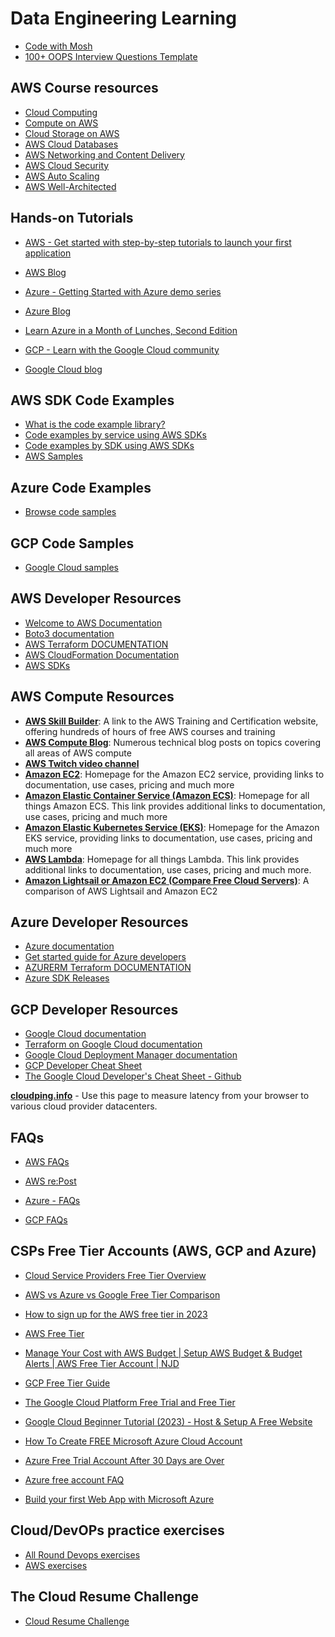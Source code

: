 # Data Engineering Learning

- [Code with Mosh](https://codewithmosh.com/)
- [100+ OOPS Interview Questions Template](https://share-docs.clickup.com/37452903/d/13pz37-284/100-oops-interview-questions)

## AWS Course resources
- [Cloud Computing](https://aws.amazon.com/what-is-cloud-computing/)
- [Compute on AWS](https://aws.amazon.com/products/compute/)
- [Cloud Storage on AWS](https://aws.amazon.com/products/storage/)
- [AWS Cloud Databases](https://aws.amazon.com/products/databases/)
- [AWS Networking and Content Delivery](https://aws.amazon.com/products/networking/)
- [AWS Cloud Security](https://aws.amazon.com/security/)
- [AWS Auto Scaling](https://aws.amazon.com/autoscaling/)
- [AWS Well-Architected](https://aws.amazon.com/architecture/well-architected/?wa-lens-whitepapers.sort-by=item.additionalFields.sortDate&wa-lens-whitepapers.sort-order=desc&wa-guidance-whitepapers.sort-by=item.additionalFields.sortDate&wa-guidance-whitepapers.sort-order=desc)

## Hands-on Tutorials
- [AWS - Get started with step-by-step tutorials to launch your first application](https://aws.amazon.com/getting-started/hands-on/?getting-started-all.sort-by=item.additionalFields.content-latest-publish-date&getting-started-all.sort-order=desc&awsf.getting-started-category=*all&awsf.getting-started-content-type=*all)
- [AWS Blog](https://aws.amazon.com/blogs/?awsf.blog-master-category=*all&awsf.blog-master-learning-levels=*all&awsf.blog-master-industry=*all&awsf.blog-master-analytics-products=*all&awsf.blog-master-artificial-intelligence=*all&awsf.blog-master-aws-cloud-financial-management=*all&awsf.blog-master-blockchain=*all&awsf.blog-master-business-applications=*all&awsf.blog-master-compute=*all&awsf.blog-master-customer-enablement=*all&awsf.blog-master-customer-engagement=*all&awsf.blog-master-database=*all&awsf.blog-master-developer-tools=*all&awsf.blog-master-devops=*all&awsf.blog-master-end-user-computing=*all&awsf.blog-master-mobile=*all&awsf.blog-master-iot=*all&awsf.blog-master-management-governance=*all&awsf.blog-master-media-services=*all&awsf.blog-master-migration-transfer=*all&awsf.blog-master-migration-solutions=*all&awsf.blog-master-networking-content-delivery=*all&awsf.blog-master-programming-language=*all&awsf.blog-master-sector=*all&awsf.blog-master-security=*all&awsf.blog-master-storage=*all)

- [Azure - Getting Started with Azure demo series](https://azure.microsoft.com/en-us/get-started/webinar/on-demand/)
- [Azure Blog](https://azure.microsoft.com/en-us/blog/)
- [Learn Azure in a Month of Lunches, Second Edition](https://azure.microsoft.com/en-us/resources/learn-azure-in-a-month-of-lunches/)

- [GCP - Learn with the Google Cloud community](https://cloud.google.com/docs/open-tutorials)
- [Google Cloud blog](https://cloud.google.com/blog/)

## AWS SDK Code Examples
- [What is the code example library?](https://docs.aws.amazon.com/code-library/latest/ug/what-is-code-library.html)
- [Code examples by service using AWS SDKs](https://docs.aws.amazon.com/code-library/latest/ug/code_example_library_by_service.html)
- [Code examples by SDK using AWS SDKs](https://docs.aws.amazon.com/code-library/latest/ug/code_example_library_by_sdk.html)
- [AWS Samples](https://github.com/aws-samples)

## Azure Code Examples
- [Browse code samples](https://learn.microsoft.com/en-us/samples/browse/)

## GCP Code Samples
- [Google Cloud samples](https://cloud.google.com/docs/samples)

## AWS Developer Resources
- [Welcome to AWS Documentation](https://docs.aws.amazon.com/)
- [Boto3 documentation](https://boto3.amazonaws.com/v1/documentation/api/latest/index.html)
- [AWS Terraform DOCUMENTATION](https://registry.terraform.io/providers/hashicorp/aws/2.43.0/docs)
- [AWS CloudFormation Documentation](https://docs.aws.amazon.com/cloudformation/index.html)
- [AWS SDKs](https://aws.amazon.com/developer/tools/)

## AWS Compute Resources
- [**AWS Skill Builder**](https://explore.skillbuilder.aws/learn): A link to the AWS Training and Certification website, offering hundreds of hours of free AWS courses and training
- [**AWS Compute Blog**](https://aws.amazon.com/blogs/compute/): Numerous technical blog posts on topics covering all areas of AWS compute
- [**AWS Twitch video channel**](https://www.twitch.tv/aws/videos?filter=clips&range=7d)
- [**Amazon EC2**](https://aws.amazon.com/ec2/): Homepage for the Amazon EC2 service, providing links to documentation, use cases, pricing and much more
- [**Amazon Elastic Container Service (Amazon ECS)**](https://aws.amazon.com/ecs/): Homepage for all things Amazon ECS. This link provides additional links to documentation, use cases, pricing and much more
- [**Amazon Elastic Kubernetes Service (EKS)**](https://aws.amazon.com/eks/): Homepage for the Amazon EKS service, providing links to documentation, use cases, pricing and much more
- [**AWS Lambda**](https://aws.amazon.com/lambda/): Homepage for all things Lambda. This link provides additional links to documentation, use cases, pricing and much more.
- [**Amazon Lightsail or Amazon EC2 (Compare Free Cloud Servers)**](https://aws.amazon.com/free/compute/lightsail-vs-ec2/): A comparison of AWS Lightsail and Amazon EC2

## Azure Developer Resources
- [Azure documentation](https://learn.microsoft.com/en-gb/azure/?product=popular)
- [Get started guide for Azure developers](https://learn.microsoft.com/en-gb/azure/guides/developer/azure-developer-guide)
- [AZURERM Terraform DOCUMENTATION](https://registry.terraform.io/providers/hashicorp/azurerm/latest/docs)
- [Azure SDK Releases](https://azure.github.io/azure-sdk/releases/latest/index.html)

## GCP Developer Resources
- [Google Cloud documentation](https://cloud.google.com/docs)
- [Terraform on Google Cloud documentation](https://cloud.google.com/docs/terraform)
- [Google Cloud Deployment Manager documentation](https://cloud.google.com/deployment-manager/docs)
- [GCP Developer Cheat Sheet](https://googlecloudcheatsheet.withgoogle.com/)
- [The Google Cloud Developer's Cheat Sheet - Github](https://github.com/priyankavergadia/google-cloud-4-words#the-google-cloud-developers-cheat-sheet)


[**cloudping.info**](https://www.cloudping.info/) - Use this page to measure latency from your browser to various cloud provider datacenters.

## FAQs
- [AWS FAQs](https://aws.amazon.com/faqs/)
- [AWS re:Post](https://repost.aws/)

- [Azure - FAQs](https://support.azure.cn/en-us/support/faq/)

- [GCP FAQs](https://cloud.google.com/storage/docs/faq?cloudshell=false)

## CSPs Free Tier Accounts (AWS, GCP and Azure)
- [Cloud Service Providers Free Tier Overview](https://github.com/cloudcommunity/Cloud-Free-Tier-Comparison)
- [AWS vs Azure vs Google Free Tier Comparison](https://jaychapel.medium.com/aws-vs-azure-vs-google-free-tier-comparison-19b68578e7f)
- [How to sign up for the AWS free tier in 2023](https://www.youtube.com/watch?v=SFaSB6vgp8k)
- [AWS Free Tier](https://aws.amazon.com/free/?all-free-tier.sort-by=item.additionalFields.SortRank&all-free-tier.sort-order=asc&awsf.Free%20Tier%20Types=*all&awsf.Free%20Tier%20Categories=*all)
- [Manage Your Cost with AWS Budget | Setup AWS Budget & Budget Alerts | AWS Free Tier Account | NJD](https://www.youtube.com/watch?v=UB1dlP_7arA)

- [GCP Free Tier Guide](https://cloud.google.com/free)
- [The Google Cloud Platform Free Trial and Free Tier](https://www.youtube.com/watch?v=P2ADJdk5mYo)
- [Google Cloud Beginner Tutorial (2023) - Host & Setup A Free Website](https://www.youtube.com/watch?v=1Hyxdg1ZYho)

- [How To Create FREE Microsoft Azure Cloud Account](https://www.youtube.com/watch?v=ugm4vrMMuxQ)
- [Azure Free Trial Account After 30 Days are Over](https://www.youtube.com/watch?v=szfjEwF-FKQ)
- [Azure free account FAQ](https://azure.microsoft.com/en-gb/free/free-account-faq/)
- [Build your first Web App with Microsoft Azure](https://www.youtube.com/watch?v=0QO2jdinCoQ)


## Cloud/DevOPs practice exercises
- [All Round Devops exercises](https://github.com/bregman-arie/devops-exercises)
- [AWS exercises](https://github.com/bregman-arie/devops-exercises/blob/master/topics/aws/README.md)

## The Cloud Resume Challenge
- [Cloud Resume Challenge](https://cloudresumechallenge.dev/)
